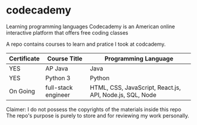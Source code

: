 # codecademy

Learning programming languages
Codecademy is an American online interactive platform that offers free coding classes

A repo contains courses to learn and pratice I took at codcademy.

| Certificate    |Course Title              | Programming Language  |
| -------------- | ------------------------ | ------------ |
| YES            |AP Java                   |Java          |
| YES            |Python 3                  |Python            |
| On Going       |full-stack engineer       |HTML, CSS, JavaScript, React.js, API, Node.js, SQL, Node            |


Claimer: I do not possess the copyrights of the materials inside this repo
The repo's purpose is purely to store and for reviewing my work personally.
